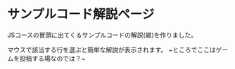 # サンプルコード解説ページ

JSコースの冒頭に出てくるサンプルコードの解説(雑)を作りました。

マウスで該当する行を選ぶと簡単な解説が表示されます。 ~ところでここはゲームを投稿する場なのでは？~
